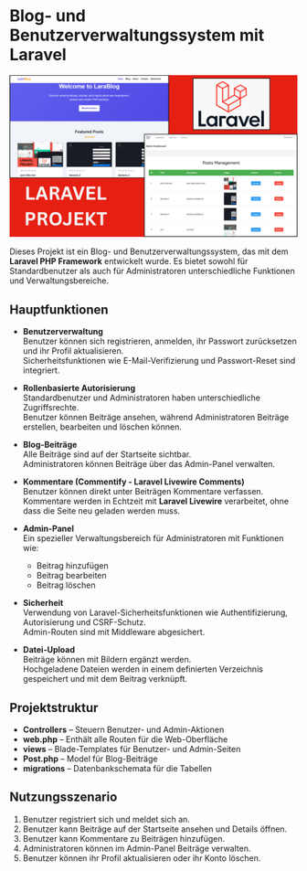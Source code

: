 # Blog- und Benutzerverwaltungssystem mit Laravel

![Projekt-Screenshot](https://github.com/ramazanozguven/15_Blog-und-Benutzerverwaltungssystem-mit-Laravel/blob/c7926d6bd2d5bd6e55095c0b8e4397d494132ae7/Screenschot%20des%20Projekts.png)

Dieses Projekt ist ein Blog- und Benutzerverwaltungssystem, das mit dem **Laravel PHP Framework** entwickelt wurde. Es bietet sowohl für Standardbenutzer als auch für Administratoren unterschiedliche Funktionen und Verwaltungsbereiche.  

## Hauptfunktionen

- **Benutzerverwaltung**  
  Benutzer können sich registrieren, anmelden, ihr Passwort zurücksetzen und ihr Profil aktualisieren.  
  Sicherheitsfunktionen wie E-Mail-Verifizierung und Passwort-Reset sind integriert.  

- **Rollenbasierte Autorisierung**  
  Standardbenutzer und Administratoren haben unterschiedliche Zugriffsrechte.  
  Benutzer können Beiträge ansehen, während Administratoren Beiträge erstellen, bearbeiten und löschen können.  

- **Blog-Beiträge**  
  Alle Beiträge sind auf der Startseite sichtbar.  
  Administratoren können Beiträge über das Admin-Panel verwalten.  

- **Kommentare (Commentify - Laravel Livewire Comments)**  
  Benutzer können direkt unter Beiträgen Kommentare verfassen.  
  Kommentare werden in Echtzeit mit **Laravel Livewire** verarbeitet, ohne dass die Seite neu geladen werden muss.  

- **Admin-Panel**  
  Ein spezieller Verwaltungsbereich für Administratoren mit Funktionen wie:  
  - Beitrag hinzufügen  
  - Beitrag bearbeiten  
  - Beitrag löschen  

- **Sicherheit**  
  Verwendung von Laravel-Sicherheitsfunktionen wie Authentifizierung, Autorisierung und CSRF-Schutz.  
  Admin-Routen sind mit Middleware abgesichert.  

- **Datei-Upload**  
  Beiträge können mit Bildern ergänzt werden.  
  Hochgeladene Dateien werden in einem definierten Verzeichnis gespeichert und mit dem Beitrag verknüpft.  

## Projektstruktur

- **Controllers** – Steuern Benutzer- und Admin-Aktionen  
- **web.php** – Enthält alle Routen für die Web-Oberfläche  
- **views** – Blade-Templates für Benutzer- und Admin-Seiten  
- **Post.php** – Model für Blog-Beiträge  
- **migrations** – Datenbankschemata für die Tabellen  

## Nutzungsszenario

1. Benutzer registriert sich und meldet sich an.  
2. Benutzer kann Beiträge auf der Startseite ansehen und Details öffnen.  
3. Benutzer kann Kommentare zu Beiträgen hinzufügen.  
4. Administratoren können im Admin-Panel Beiträge verwalten.  
5. Benutzer können ihr Profil aktualisieren oder ihr Konto löschen.  
